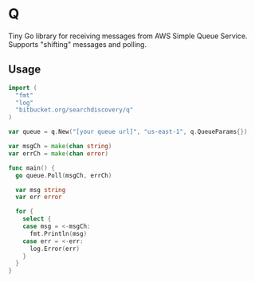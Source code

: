 # Q

Tiny Go library for receiving messages from AWS Simple Queue Service.  Supports "shifting" messages and polling.


## Usage

```Go
import (
  "fmt"
  "log"
  "bitbucket.org/searchdiscovery/q"
)

var queue = q.New("[your queue url]", "us-east-1", q.QueueParams{})

var msgCh = make(chan string)
var errCh = make(chan error)

func main() {
  go queue.Poll(msgCh, errCh)

  var msg string
  var err error

  for {
    select {
    case msg = <-msgCh:
      fmt.Println(msg)
    case err = <-err:
      log.Error(err)
    }
  }
}
```
